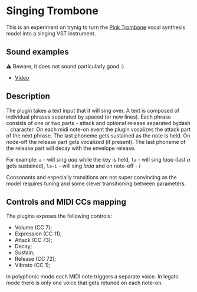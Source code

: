 # Singing Trombone

This is an experiment on trynig to turn the [Pink Trombone](https://dood.al/pinktrombone/) vocal synthesis model into a singing VST instrument.

## Sound examples
:warning: Beware, it does not sound particularly good :)
- [Video](https://www.youtube.com/watch?v=7JDCJf--9zw)

## Description
The plugin takes a text input that it will sing over. A text is composed of individual phrases separated by spaced (or new lines). Each phrase consists of one or two parts - attack and optional release separated bydash `-` character. On each midi note-on event the plugin vocalizes the attack part of the next phrase. The last phoneme gets sustained as the note is held. On node-off the release part gets vocalized (if present). The last phoneme of the release part will decay with the envelope release.

For example:
`a` - will sing _aaa_ while the key is held,
`la` - will sing _laaa_ (last _a_ gets sustained),
`la-i` - will sing _laaa_ and on note-off - _i_

Consonants and especially transitions are not super convincing as the model requires tuning and some clever transitioning between parameters.

## Controls and MIDI CCs mapping
The plugins exposes the following controls:
- Volume (CC 7);
- Expression (CC 11);
- Attack (CC 73);
- Decay;
- Sustain;
- Release (CC 72);
- Vibrato (CC 1);

In polyphonic mode each MIDI note triggers a separate voice. In legato mode there is only one voice that gets retuned on each note-on.
